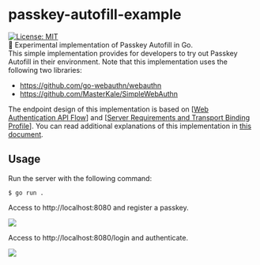 # passkey-autofill-example
[![License: MIT](https://img.shields.io/badge/License-MIT-blue.svg)](https://opensource.org/licenses/MIT)  
🔑 Experimental implementation of Passkey Autofill in Go.  
This simple implementation provides for developers to try out Passkey Autofill in their environment. Note that this implementation uses the following two libraries:

- https://github.com/go-webauthn/webauthn
- https://github.com/MasterKale/SimpleWebAuthn

The endpoint design of this implementation is based on [[Web Authentication API Flow](https://www.w3.org/TR/webauthn-3/#sctn-api)] and [[Server Requirements and Transport Binding Profile](https://fidoalliance.org/specs/fido-v2.0-rd-20180702/fido-server-v2.0-rd-20180702.html)].
You can read additional explanations of this implementation in [this document](https://kg0r0.medium.com/experimental-implementation-of-passkey-autofill-in-go-b10c5c5d98b4).

## Usage

Run the server with the following command:

```
$ go run .
```

Access to http://localhost:8080 and register a passkey.

![](https://github.com/kg0r0/passkey-autofill-example/blob/assets/registration.png?raw=true)

Access to http://localhost:8080/login and authenticate.

![](https://github.com/kg0r0/passkey-autofill-example/blob/assets/authentication.png?raw=true)
